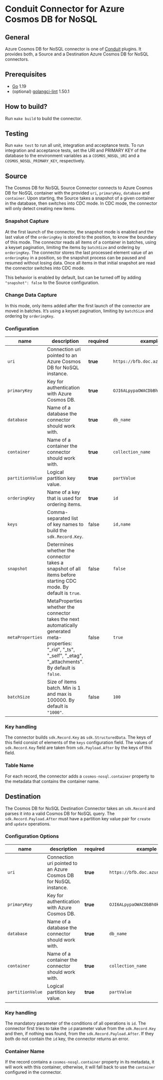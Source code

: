# Conduit Connector for Azure Cosmos DB for NoSQL

## General

Azure Cosmos DB for NoSQL connector is one of [Conduit](https://github.com/ConduitIO/conduit) plugins. It provides both,
a Source and a Destination Azure Cosmos DB for NoSQL connectors.

## Prerequisites

- [Go](https://go.dev/) 1.19
- (optional) [golangci-lint](https://github.com/golangci/golangci-lint) 1.50.1

## How to build?

Run `make build` to build the connector.

## Testing

Run `make test` to run all unit, integration and acceptance tests. To run integration and acceptance tests, set the URI
and PRIMARY KEY of the database to the environment variables as a `COSMOS_NOSQL_URI` and a `COSMOS_NOSQL_PRIMARY_KEY`,
respectively.

## Source

The Cosmos DB for NoSQL Source Connector connects to Azure Cosmos DB for NoSQL container with the
provided `uri`, `primaryKey`, `database` and `container`. Upon starting, the Source takes a snapshot of a given
container in the database, then switches into CDC mode. In CDC mode, the connector will only detect creating new items.

### Snapshot Capture

At the first launch of the connector, the snapshot mode is enabled and the last value of the `orderingKey` is stored
to the position, to know the boundary of this mode. The connector reads all items of a container in batches, using a
keyset pagination, limiting the items by `batchSize` and ordering by `orderingKey`. The connector stores the
last processed element value of an `orderingKey` in a position, so the snapshot process can be paused and resumed
without losing data. Once all items in that initial snapshot are read the connector switches into CDC mode.

This behavior is enabled by default, but can be turned off by adding `"snapshot": false` to the Source configuration.

### Change Data Capture

In this mode, only items added after the first launch of the connector are moved in batches. It’s using a keyset
pagination, limiting by `batchSize` and ordering by `orderingKey`.

### Configuration

| name             | description                                                                                                                                                          | required | example                          |
|------------------|----------------------------------------------------------------------------------------------------------------------------------------------------------------------|----------|----------------------------------|
| `uri`            | Connection uri pointed to an Azure Cosmos DB for NoSQL instance.                                                                                                     | **true** | `https://bfb.doc.azure.com:443/` |
| `primaryKey`     | Key for authentication with Azure Cosmos DB.                                                                                                                         | **true** | `OJI6ALpypaOWACDbBh0kuA==`       |
| `database`       | Name of a database the connector should work with.                                                                                                                   | **true** | `db_name`                        |
| `container`      | Name of a container the connector should work with.                                                                                                                  | **true** | `collection_name`                |
| `partitionValue` | Logical partition key value.                                                                                                                                         | **true** | `partValue`                      |
| `orderingKey`    | Name of a key that is used for ordering items.                                                                                                                       | **true** | `id`                             |
| `keys`           | Comma-separated list of key names to build the `sdk.Record.Key`.                                                                                                     | false    | `id,name`                        |
| `snapshot`       | Determines whether the connector takes a snapshot of all items before starting CDC mode. By default is `true`.                                                       | false    | `false`                          |
| `metaProperties` | MetaProperties whether the connector takes the next automatically generated meta-properties: "_rid", "_ts", "_self", "_etag", "_attachments". By default is `false`. | false    | `true`                           |
| `batchSize`      | Size of items batch. Min is 1 and max is 100000. By default is `"1000"`.                                                                                             | false    | `100`                            |

### Key handling

The connector builds `sdk.Record.Key` as `sdk.StructuredData`. The keys of this field consist of elements of the `keys`
configuration field. The values of `sdk.Record.Key` field are taken from `sdk.Payload.After` by the keys of this field.

### Table Name

For each record, the connector adds a `cosmos-nosql.container` property to the metadata that contains the container
name.

## Destination

The Cosmos DB for NoSQL Destination Connector takes an `sdk.Record` and parses it into a valid Cosmos DB for NoSQL
query. The `sdk.Record.Payload.After` must have a partition key value pair for `create` and `update` operations.

### Configuration Options

| name             | description                                                      | required | example                          |
|------------------|------------------------------------------------------------------|----------|----------------------------------|
| `uri`            | Connection uri pointed to an Azure Cosmos DB for NoSQL instance. | **true** | `https://bfb.doc.azure.com:443/` |
| `primaryKey`     | Key for authentication with Azure Cosmos DB.                     | **true** | `OJI6ALpypaOWACDbBh0kuA==`       |
| `database`       | Name of a database the connector should work with.               | **true** | `db_name`                        |
| `container`      | Name of a container the connector should work with.              | **true** | `collection_name`                |
| `partitionValue` | Logical partition key value.                                     | **true** | `partValue`                      |

### Key handling

The mandatory parameter of the conditions of all operations is `id`. The connector first tries to take the `id`
parameter value from the `sdk.Record.Key` and then, if nothing was found, from the `sdk.Record.Payload.After`. If they
both do not contain the `id` key, the connector returns an error.

### Container Name

If the record contains a `cosmos-nosql.container` property in its metadata, it will work with this container, otherwise,
it will fall back to use the `container` configured in the connector.
